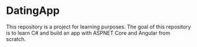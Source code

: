 # DatingApp
This repository is a project for learning purposes. The goal of this repository is to learn C# and build an app with ASPNET Core and Angular from scratch.
